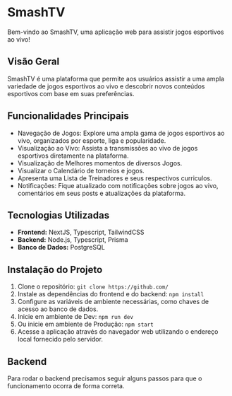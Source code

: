 # SmashTV

Bem-vindo ao SmashTV, uma aplicação web para assistir jogos esportivos ao vivo!

## Visão Geral

SmashTV é uma plataforma que permite aos usuários assistir a uma ampla variedade de jogos esportivos ao vivo e descobrir novos conteúdos esportivos com base em suas preferências.

## Funcionalidades Principais

- Navegação de Jogos: Explore uma ampla gama de jogos esportivos ao vivo, organizados por esporte, liga e popularidade.
- Visualização ao Vivo: Assista a transmissões ao vivo de jogos esportivos diretamente na plataforma.
- Visualização de Melhores momentos de diversos Jogos.
- Visualizar o Calendário de torneios e jogos.
- Apresenta uma Lista de Treinadores e seus respectivos curriculos.
- Notificações: Fique atualizado com notificações sobre jogos ao vivo, comentários em seus posts e atualizações da plataforma.

## Tecnologias Utilizadas

- **Frontend:** NextJS, Typescript, TailwindCSS
- **Backend:** Node.js, Typescript, Prisma
- **Banco de Dados:** PostgreSQL

## Instalação do Projeto

1. Clone o repositório: `git clone https://github.com/`
2. Instale as dependências do frontend e do backend: `npm install`
3. Configure as variáveis de ambiente necessárias, como chaves de acesso ao banco de dados.
4. Inicie em ambiente de Dev: `npm run dev`
5. Ou inicie em ambiente de Produção: `npm start`
6. Acesse a aplicação através do navegador web utilizando o endereço local fornecido pelo servidor.

## Backend

Para rodar o backend precisamos seguir alguns passos para que o funcionamento ocorra de forma correta.
